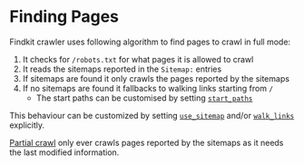 # Finding Pages

Findkit crawler uses following algorithm to find pages to crawl in full mode:

1. It checks for `/robots.txt` for what pages it is allowed to crawl
2. It reads the sitemaps reported in the `Sitemap:` entries
3. If sitemaps are found it only crawls the pages reported by the sitemaps
4. If no sitemaps are found it fallbacks to walking links starting from `/`
    - The start paths can be customised by setting [`start_paths`](/toml/#start_paths)

This behaviour can be customized by setting [`use_sitemap`](/toml/#use_sitemap)
and/or [`walk_links`](/toml/#walk_links) explicitly.

[Partial crawl](/crawler/starting#partial) only ever crawls pages reported by
the sitemaps as it needs the last modified information.
